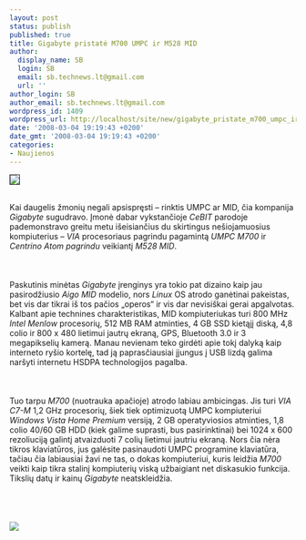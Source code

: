 ```yaml
---
layout: post
status: publish
published: true
title: Gigabyte pristatė M700 UMPC ir M528 MID
author:
  display_name: SB
  login: SB
  email: sb.technews.lt@gmail.com
  url: ''
author_login: SB
author_email: sb.technews.lt@gmail.com
wordpress_id: 1409
wordpress_url: http://localhost/site/new/gigabyte_pristate_m700_umpc_ir_m528_mid/
date: '2008-03-04 19:19:43 +0200'
date_gmt: '2008-03-04 19:19:43 +0200'
categories:
- Naujienos
---
```

<div class="imgright"><img src="http://img174.imageshack.us/img174/2748/gigabytelogotv1.jpg" border="1"></div>
<p><br>Kai daugelis žmonių negali apsispręsti – rinktis UMPC ar MID, čia kompanija <i>Gigabyte</i> sugudravo. Įmonė dabar vykstančioje <i>CeBIT</i> parodoje pademonstravo greitu metu išeisiančius du skirtingus nešiojamuosius kompiuterius – <i>VIA</i> procesoriaus pagrindu pagamintą <i>UMPC M700</i> ir <i>Centrino Atom pagrindu</i> veikiantį <i>M528 MID</i>.<br />
<br><br />
<br>Paskutinis minėtas <i>Gigabyte</i> įrenginys yra tokio pat dizaino kaip jau pasirodžiusio <i>Aigo MID</i> modelio, nors <i>Linux</i> OS atrodo ganėtinai pakeistas, bet vis dar tikrai iš tos pačios „operos“ ir vis dar nevisiškai gerai apgalvotas. Kalbant apie technines charakteristikas, MID kompiuteriukas turi 800 MHz <i>Intel Menlow</i> procesorių, 512 MB RAM atminties, 4 GB SSD kietąjį diską, 4,8 colio ir 800 x 480 lietimui jautrų ekraną, GPS, Bluetooth 3.0 ir 3 megapikselių kamerą. Manau nevienam teko girdėti apie tokį dalyką kaip interneto ryšio kortelę, tad ją paprasčiausiai įjungus į USB lizdą galima naršyti internetu HSDPA technologijos pagalba.<br />
<br><br />
<br>Tuo tarpu <i>M700</i> (nuotrauka apačioje) atrodo labiau ambicingas. Jis turi <i>VIA C7-M</i> 1,2 GHz procesorių, šiek tiek optimizuotą UMPC kompiuteriui <i>Windows Vista Home Premium</i> versiją, 2 GB operatyviosios atminties, 1,8 colio 40/60 GB HDD (kiek galime suprasti, bus pasirinktinai) bei 1024 x 600 rezoliuciją galintį atvaizduoti 7 colių lietimui jautriu ekraną. Nors čia nėra tikros klaviatūros, jus galėsite pasinaudoti UMPC programine klaviatūra, tačiau čia labiausiai žavi ne tas, o dokas kompiuteriui, kuris leidžia <i>M700</i> veikti kaip tikra stalinį kompiuterių viską užbaigiant net diskasukio funkcija. Tikslių datų ir kainų <i>Gigabyte</i> neatskleidžia.<br />
<br><br />
<br><br><img src="http://img174.imageshack.us/img174/7394/gigabytem700top1lz5.jpg"><br></p>
